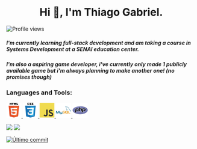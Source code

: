 <h1 align="center">Hi 👋, I'm Thiago Gabriel.</h1>
<p align="flex-start">
  <img src="https://komarev.com/ghpvc/?username=Eric-codecrypt&style=flat-square&color=36BCF7" alt="Profile views" />
</p>
<h5 align="left">I'm currently learning full-stack development and am taking a course in Systems Development at a SENAI education center.</h5>
<h5 align="left">I'm also a aspiring game developer, i've currently only made 1 publicly available game but i'm always planning to make another one! (no promises though)</h5>

<h3 align="left">Languages and Tools:</h3>
<p align="left">
<a href="https://www.w3.org/html/" target="_blank"> <img src="https://raw.githubusercontent.com/devicons/devicon/master/icons/html5/html5-original-wordmark.svg" alt="html5" width="40" height="40"/> </a>
<a href="https://www.w3schools.com/css/" target="_blank"> <img src="https://raw.githubusercontent.com/devicons/devicon/master/icons/css3/css3-original-wordmark.svg" alt="css3" width="40" height="40"/> </a>
<a href="https://developer.mozilla.org/en-US/docs/Web/JavaScript" target="_blank"> <img src="https://raw.githubusercontent.com/devicons/devicon/master/icons/javascript/javascript-original.svg" alt="javascript" width="40" height="40"/> </a>
<a href="https://www.mysql.com/" target="_blank"> <img src="https://raw.githubusercontent.com/devicons/devicon/master/icons/mysql/mysql-original-wordmark.svg" alt="mysql" width="40" height="40"/> </a>
<a href="https://www.php.net" target="_blank"> <img src="https://raw.githubusercontent.com/devicons/devicon/master/icons/php/php-original.svg" alt="php" width="40" height="40"/> </a>
</p>


<p align="flex-start">
  <img height="180em" src="https://github-readme-stats.vercel.app/api?username=T1NT4&show_icons=true&theme=radical&hide_title=true"/>
  <img height="180em" src="https://github-readme-stats.vercel.app/api/top-langs/?username=T1NT4&layout=compact&theme=radical"/>
</p>
<p align="flex-start">
  <a href="https://github.com/T1NT4">
    <img src="https://img.shields.io/github/last-commit/T1NT4/Projeto-de-vida?style=for-the-badge&logo=github&logoColor=white" alt="Último commit"/>
  </a>
</p>

<!--
**T1NT4/T1NT4** is a ✨ _special_ ✨ repository because its `README.md` (this file) appears on your GitHub profile.

Here are some ideas to get you started:

- 🔭 I’m currently working on ...
- 🌱 I’m currently learning ...
- 👯 I’m looking to collaborate on ...
- 🤔 I’m looking for help with ...
- 💬 Ask me about ...
- 📫 How to reach me: ...
- 😄 Pronouns: ...
- ⚡ Fun fact: ...
-->
